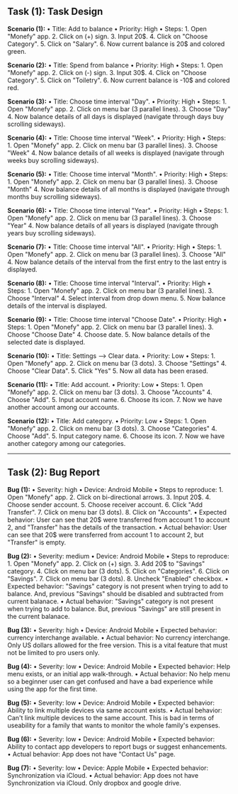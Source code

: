 **Task (1): Task Design**
--------------------------

**Scenario (1):**
•	Title: Add to balance
•	Priority: High
•	Steps:
	1. Open "Monefy" app.
	2. Click on (+) sign.
	3. Input 20$.
	4. Click on "Choose Category".
	5. Click on "Salary".
	6. Now current balance is 20$ and colored green.



**Scenario (2):**
•	Title: Spend from balance
•	Priority: High
•	Steps:
	1. Open "Monefy" app.
	2. Click on (-) sign.
	3. Input 30$.
	4. Click on "Choose Category".
	5. Click on "Toiletry".
	6. Now current balance is -10$ and colored red.


**Scenario (3):**
•	Title: Choose time interval "Day".
•	Priority: High
•	Steps:
	1. Open "Monefy" app.
	2. Click on menu bar (3 parallel lines).
	3. Choose "Day"
	4. Now balance details of all days is displayed (navigate through days buy scrolling sideways).
	
	
**Scenario (4):**
•	Title: Choose time interval "Week".
•	Priority: High
•	Steps:
	1. Open "Monefy" app.
	2. Click on menu bar (3 parallel lines).
	3. Choose "Week"
	4. Now balance details of all weeks is displayed (navigate through weeks buy scrolling sideways).


**Scenario (5):**
•	Title: Choose time interval "Month".
•	Priority: High
•	Steps:
	1. Open "Monefy" app.
	2. Click on menu bar (3 parallel lines).
	3. Choose "Month"
	4. Now balance details of all months is displayed (navigate through months buy scrolling sideways).
	

**Scenario (6):**
•	Title: Choose time interval "Year".
•	Priority: High
•	Steps:
	1. Open "Monefy" app.
	2. Click on menu bar (3 parallel lines).
	3. Choose "Year"
	4. Now balance details of all years is displayed (navigate through years buy scrolling sideways).
	
**Scenario (7):**
•	Title: Choose time interval "All".
•	Priority: High
•	Steps:
	1. Open "Monefy" app.
	2. Click on menu bar (3 parallel lines).
	3. Choose "All"
	4. Now balance details of the interval from the first entry to the last entry is displayed.
	
**Scenario (8):**
•	Title: Choose time interval "Interval".
•	Priority: High
•	Steps:
	1. Open "Monefy" app.
	2. Click on menu bar (3 parallel lines).
	3. Choose "Interval"
	4. Select interval from drop down menu.
	5. Now balance details of the interval is displayed.
	
**Scenario (9):**
•	Title: Choose time interval "Choose Date".
•	Priority: High
•	Steps:
	1. Open "Monefy" app.
	2. Click on menu bar (3 parallel lines).
	3. Choose "Choose Date"
	4. Choose date.
	5. Now balance details of the selected date is displayed.
	
**Scenario (10):**
•	Title: Settings --> Clear data.
•	Priority: Low
•	Steps:
	1. Open "Monefy" app.
	2. Click on menu bar (3 dots).
	3. Choose "Settings"
	4. Choose "Clear Data".
	5. Click "Yes"
	5. Now all data has been erased.
	
**Scenario (11):**
•	Title: Add account.
•	Priority: Low
•	Steps:
	1. Open "Monefy" app.
	2. Click on menu bar (3 dots).
	3. Choose "Accounts"
	4. Choose "Add".
	5. Input account name.
	6. Choose its icon.
	7. Now we have another account among our accounts.
	
**Scenario (12):**
•	Title: Add category.
•	Priority: Low
•	Steps:
	1. Open "Monefy" app.
	2. Click on menu bar (3 dots).
	3. Choose "Categories"
	4. Choose "Add".
	5. Input category name.
	6. Choose its icon.
	7. Now we have another category among our categories.
	

----------------------------------------------------------------------------------------------------------------------------------

**Task (2): Bug Report**
-------------------------

**Bug (1):**
•	Severity: high
•	Device: Android Mobile
•	Steps to reproduce:
	1.	Open "Monefy" app.
	2.	Click on bi-directional arrows.
	3.	Input 20$.
	4.	Choose sender account.
	5.	Choose receiver account.
	6.  Click "Add Transfer".
	7.  Click on menu bar (3 dots).
	8.  Click on "Accounts".
•	Expected behavior: User can see that 20$ were transferred from account 1 to account 2, and "Transfer" has the details of the transaction.
•	Actual behavior: User can see that 20$ were transferred from account 1 to account 2, but "Transfer" is empty.



**Bug (2):** 
•	Severity: medium
•	Device: Android Mobile
•	Steps to reproduce:
	1.	Open "Monefy" app.
	2.  Click on (+) sign.
	3.  Add 20$ to "Savings" category.
	4.  Click on menu bar (3 dots).
	5.  Click on "Categories".
	6.  Click on "Savings".
	7.  Click on menu bar (3 dots).
	8.  Uncheck "Enabled" checkbox.
•	Expected behavior: "Savings" category is not present when trying to add to balance. And, previous "Savings" should be disabled and subtracted from current balanace.
•	Actual behavior: "Savings" category is not present when trying to add to balance. But, previous "Savings" are still present in the current balanace.


**Bug (3):**
•	Severity: high
•	Device: Android Mobile
•   Expected behavior: currency interchange available.
•	Actual behavior: No currency interchange. Only US dollars allowed for the free version. This is a vital feature that must not be limited to pro users only.


**Bug (4):**
•	Severity: low
•	Device: Android Mobile
•   Expected behavior: Help menu exists, or an initial app walk-through.
•	Actual behavior: No help menu so a beginner user can get confused and have a bad experience while using the app for the first time.


**Bug (5):**
•	Severity: low
•	Device: Android Mobile
•   Expected behavior: Ability to link multiple devices via same account exists.
•	Actual behavior: Can't link multiple devices to the same account. This is bad in terms of useability for a family that wants to monitor the whole family's expenses.


**Bug (6):**
•	Severity: low
•	Device: Android Mobile
•   Expected behavior: Ability to contact app developers to report bugs or suggest enhancements.
•	Actual behavior: App does not have "Contact Us" page.


**Bug (7):**
•	Severity: low
•	Device: Apple Mobile
•   Expected behavior: Synchronization via iCloud.
•	Actual behavior: App does not have Synchronization via iCloud. Only dropbox and google drive.







